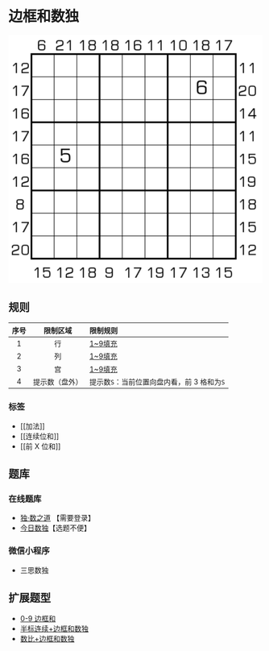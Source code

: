 # 边框和数独

![题](../../../../images/sudoku/边框和数独.png)

## 规则

| 序号  |  限制区域   | 限制规则                       |
|:---:|:-------:|:---------------------------|
|  1  |    行    | [1~9填充]                    |
|  2  |    列    | [1~9填充]                    |
|  3  |    宫    | [1~9填充]                    |
|  4  | 提示数（盘外） | 提示数`S`：当前位置向盘内看，前 3 格和为`S` |

### 标签

- [[加法]]
- [[连续位和]]
- [[前 X 位和]]

## 题库

### 在线题库

- [独·数之道](http://www.sudokufans.org.cn/lx/game.index.php?type=bk) 【需要登录】
- [今日数独]【选题不便】

### 微信小程序

- 三思数独

## 扩展题型

- [0-9 边框和](../../混合类/0-9边框和.md)
- [半标连续+边框和数独](../../混合类/半标连续+边框和数独.md)
- [数比+边框和数独](../../混合类/数比+边框和数独.md)

[1~9填充]: ../../../../rules.md#1to9填充

[今日数独]: https://cn.sudoku.today/g-sum-frame-sudoku/
